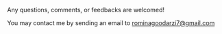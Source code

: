 Any questions, comments, or feedbacks are welcomed!

You may contact me by sending an email to rominagoodarzi7@gmail.com
